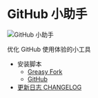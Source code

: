 # GitHub 小助手

![GitHub 小助手](https://img.shields.io/greasyfork/v/484924)

优化 GitHub 使用体验的小工具

- 安装脚本
  - [Greasy Fork](https://greasyfork.org/zh-CN/scripts/484924)
  - [GitHub](https://github.com/maomao1996/tampermonkey-scripts/raw/gh-pages/github-helper.user.js)
- [更新日志 CHANGELOG](./CHANGELOG.md)

